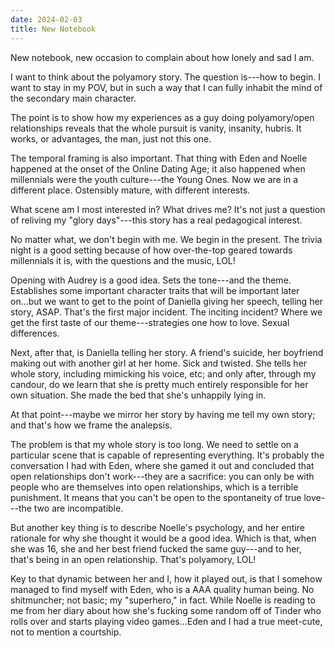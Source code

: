```yaml
---
date: 2024-02-03
title: New Notebook
---
```


New notebook, new occasion to complain about how lonely and sad I am.

I want to think about the polyamory story. The question is---how to begin. I want to stay in my POV, but in such a way that I can fully inhabit the mind of the secondary main character.

The point is to show how my experiences as a guy doing polyamory/open relationships reveals that the whole pursuit is vanity, insanity, hubris. It works, or advantages, the man, just not this one.

The temporal framing is also important. That thing with Eden and Noelle happened at the onset of the Online Dating Age; it also happened when millennials were the youth culture---the Young Ones. Now we are in a different place. Ostensibly mature, with different interests.

What scene am I most interested in? What drives me? It's not just a question of reliving my "glory days"---this story has a real pedagogical interest.

No matter what, we don't begin with me. We begin in the present. The trivia night is a good setting because of how over-the-top geared towards millennials it is, with the questions and the music, LOL!

Opening with Audrey is a good idea. Sets the tone---and the theme. Establishes some important character traits that will be important later on...but we want to get to the point of Daniella giving her speech, telling her story, ASAP. That's the first major incident. The inciting incident? Where we get the first taste of our theme---strategies one how to love. Sexual differences.

Next, after that, is Daniella telling her story. A friend's suicide, her boyfriend making out with another girl at her home. Sick and twisted. She tells her whole story, including mimicking his voice, etc; and only after, through my candour, do we learn that she is pretty much entirely responsible for her own situation. She made the bed that she's unhappily lying in.

At that point---maybe we mirror her story by having me tell my own story; and that's how we frame the analepsis.

The problem is that my whole story is too long. We need to settle on a particular scene that is capable of representing everything. It's probably the conversation I had with Eden, where she gamed it out and concluded that open relationships don't work---they are a sacrifice: you can only be with people who are themselves into open relationships, which is a terrible punishment. It means that you can't be open to the spontaneity of true love---the two are incompatible.

But another key thing is to describe Noelle's psychology, and her entire rationale for why she thought it would be a good idea. Which is that, when she was 16, she and her best friend fucked the same guy---and to her, that's being in an open relationship. That's polyamory, LOL!

Key to that dynamic between her and I, how it played out, is that I somehow managed to find myself with Eden, who is a AAA quality human being. No shitmuncher; not basic; my "superhero," in fact. While Noelle is reading to me from her diary about how she's fucking some random off of Tinder who rolls over and starts playing video games...Eden and I had a true meet-cute, not to mention a courtship.
